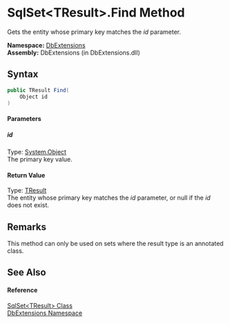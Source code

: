 SqlSet&lt;TResult>.Find Method
==============================
Gets the entity whose primary key matches the *id* parameter.

**Namespace:** [DbExtensions][1]  
**Assembly:** DbExtensions (in DbExtensions.dll)

Syntax
------

```csharp
public TResult Find(
	Object id
)
```

#### Parameters

##### *id*
Type: [System.Object][2]  
The primary key value.

#### Return Value
Type: [TResult][3]  
 The entity whose primary key matches the *id* parameter, or null if the *id* does not exist. 

Remarks
-------
 This method can only be used on sets where the result type is an annotated class. 

See Also
--------

#### Reference
[SqlSet&lt;TResult> Class][3]  
[DbExtensions Namespace][1]  

[1]: ../README.md
[2]: http://msdn.microsoft.com/en-us/library/e5kfa45b
[3]: README.md